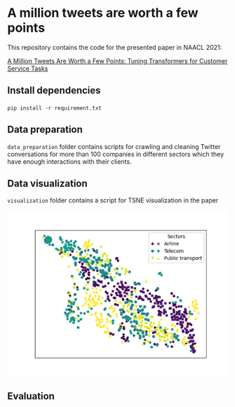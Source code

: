 # A million tweets are worth a few points

This repository contains the code for the presented paper in NAACL 2021:

[A Million Tweets Are Worth a Few Points: Tuning Transformers for Customer Service Tasks](https://arxiv.org/pdf/2104.07944.pdf)



## Install dependencies

`pip install -r requirement.txt`

## Data preparation

`data_preparation` folder contains scripts for crawling and cleaning Twitter conversations for more than 100 companies in different sectors which they have enough interactions with their clients. 

## Data visualization

`visualization` folder contains a script for TSNE visualization in the paper

![alt text](https://github.com/hadifar/customerservicetasks/blob/master/visualization/fig_tsne.png)


## Evaluation 
